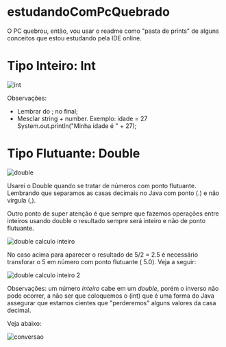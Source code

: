 # estudandoComPcQuebrado

O PC quebrou, então, vou usar o readme como "pasta de prints" de alguns conceitos que estou estudando pela IDE online. 


# Tipo Inteiro: Int 

![int](https://user-images.githubusercontent.com/69389369/117715207-5ac1ac80-b1ae-11eb-819c-d6a51ed55a97.PNG)

Observações:
- Lembrar do ; no final;
- Mesclar string + number. Exemplo:
 idade = 27
 System.out.println("Minha idade é " + 27);
 
 
 
 # Tipo Flutuante: Double
 
 ![double](https://user-images.githubusercontent.com/69389369/117715838-31ede700-b1af-11eb-9dc5-7c4962a99b13.PNG)

Usarei o Double quando se tratar de números com ponto flutuante. Lembrando que separamos as casas decimais no Java com ponto (.) e não vírgula (,). 

Outro ponto de super atenção é que sempre que fazemos operações entre inteiros usando double o resultado sempre será inteiro e não de ponto flutuante. 

![double calculo inteiro](https://user-images.githubusercontent.com/69389369/117715996-68c3fd00-b1af-11eb-8627-040fbf0dbfa8.PNG)

No caso acima para aparecer o resultado de 5/2 = 2.5 é necessário transforar o 5 em número com ponto flutuante ( 5.0). Veja a seguir:


![double calculo inteiro 2](https://user-images.githubusercontent.com/69389369/117716132-9741d800-b1af-11eb-9592-79b592e000a6.PNG)

Observações: um número *inteiro* cabe em um *double*, porém o inverso não pode ocorrer, a não ser que coloquemos o (int) que é uma forma do Java assegurar que estamos cientes que "perderemos" alguns valores da casa decimal. 

Veja abaixo:

![conversao](https://user-images.githubusercontent.com/69389369/117716838-7332c680-b1b0-11eb-9966-87ce205d5bd2.PNG)

